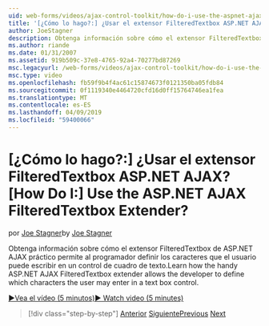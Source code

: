 ```yaml
---
uid: web-forms/videos/ajax-control-toolkit/how-do-i-use-the-aspnet-ajax-filteredtextbox-extender
title: '[¿Cómo lo hago?:] ¿Usar el extensor FilteredTextbox ASP.NET AJAX? | Microsoft Docs'
author: JoeStagner
description: Obtenga información sobre cómo el extensor FilteredTextbox de ASP.NET AJAX práctico permite al programador definir los caracteres que el usuario puede escribir en un control de cuadro de texto.
ms.author: riande
ms.date: 01/31/2007
ms.assetid: 919b509c-37e8-4765-92a4-70277bd87269
msc.legacyurl: /web-forms/videos/ajax-control-toolkit/how-do-i-use-the-aspnet-ajax-filteredtextbox-extender
msc.type: video
ms.openlocfilehash: fb59f9b4f4ac61c15874673f0121350ba05fdb84
ms.sourcegitcommit: 0f1119340e4464720cfd16d0ff15764746ea1fea
ms.translationtype: MT
ms.contentlocale: es-ES
ms.lasthandoff: 04/09/2019
ms.locfileid: "59400066"
---
```

# <a name="how-do-i-use-the-aspnet-ajax-filteredtextbox-extender"></a><span data-ttu-id="5095c-104">[¿Cómo lo hago?:] ¿Usar el extensor FilteredTextbox ASP.NET AJAX?</span><span class="sxs-lookup"><span data-stu-id="5095c-104">[How Do I:] Use the ASP.NET AJAX FilteredTextbox Extender?</span></span>

<span data-ttu-id="5095c-105">por [Joe Stagner](https://github.com/JoeStagner)</span><span class="sxs-lookup"><span data-stu-id="5095c-105">by [Joe Stagner](https://github.com/JoeStagner)</span></span>

<span data-ttu-id="5095c-106">Obtenga información sobre cómo el extensor FilteredTextbox de ASP.NET AJAX práctico permite al programador definir los caracteres que el usuario puede escribir en un control de cuadro de texto.</span><span class="sxs-lookup"><span data-stu-id="5095c-106">Learn how the handy ASP.NET AJAX FilteredTextbox extender allows the developer to define which characters the user may enter in a text box control.</span></span>

[<span data-ttu-id="5095c-107">&#9654;Vea el vídeo (5 minutos)</span><span class="sxs-lookup"><span data-stu-id="5095c-107">&#9654; Watch video (5 minutes)</span></span>](https://channel9.msdn.com/Blogs/ASP-NET-Site-Videos/how-do-i-use-the-aspnet-ajax-filteredtextbox-extender)

> [!div class="step-by-step"]
> <span data-ttu-id="5095c-108">[Anterior](how-do-i-use-the-aspnet-ajax-dynamicpopulate-extender.md)
> [Siguiente](how-do-i-use-the-aspnet-ajax-hovermenu-extender.md)</span><span class="sxs-lookup"><span data-stu-id="5095c-108">[Previous](how-do-i-use-the-aspnet-ajax-dynamicpopulate-extender.md)
[Next](how-do-i-use-the-aspnet-ajax-hovermenu-extender.md)</span></span>
